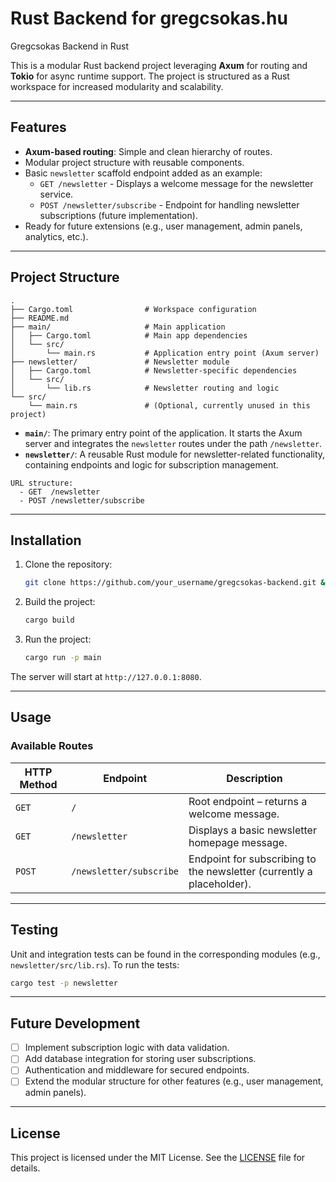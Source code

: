 # Rust Backend for gregcsokas.hu
Gregcsokas Backend in Rust

This is a modular Rust backend project leveraging **Axum** for routing and **Tokio** for async runtime support. The project is structured as a Rust workspace for increased modularity and scalability.

---

## Features

- **Axum-based routing**: Simple and clean hierarchy of routes.
- Modular project structure with reusable components.
- Basic `newsletter` scaffold endpoint added as an example:
    - `GET /newsletter` - Displays a welcome message for the newsletter service.
    - `POST /newsletter/subscribe` - Endpoint for handling newsletter subscriptions (future implementation).
- Ready for future extensions (e.g., user management, admin panels, analytics, etc.).

---

## Project Structure

```text
.
├── Cargo.toml                # Workspace configuration
├── README.md
├── main/                     # Main application
│   ├── Cargo.toml            # Main app dependencies
│   └── src/
│       └── main.rs           # Application entry point (Axum server)
├── newsletter/               # Newsletter module
│   ├── Cargo.toml            # Newsletter-specific dependencies
│   └── src/
│       └── lib.rs            # Newsletter routing and logic
└── src/
    └── main.rs               # (Optional, currently unused in this project)
```

- **`main/`**: The primary entry point of the application. It starts the Axum server and integrates the `newsletter` routes under the path `/newsletter`.
- **`newsletter/`**: A reusable Rust module for newsletter-related functionality, containing endpoints and logic for subscription management.

```text
URL structure:
  - GET  /newsletter
  - POST /newsletter/subscribe
```

---

## Installation

1. Clone the repository:
   ```bash
   git clone https://github.com/your_username/gregcsokas-backend.git && cd gregcsokas-backend
   ```

2. Build the project:
   ```bash
   cargo build
   ```

3. Run the project:
   ```bash
   cargo run -p main
   ```

The server will start at `http://127.0.0.1:8080`.

---

## Usage

### Available Routes

| HTTP Method | Endpoint                  | Description                          |
|-------------|---------------------------|--------------------------------------|
| `GET`       | `/`                       | Root endpoint – returns a welcome message. |
| `GET`       | `/newsletter`             | Displays a basic newsletter homepage message. |
| `POST`      | `/newsletter/subscribe`   | Endpoint for subscribing to the newsletter (currently a placeholder). |

---

## Testing

Unit and integration tests can be found in the corresponding modules (e.g., `newsletter/src/lib.rs`). To run the tests:
```bash
cargo test -p newsletter
```

---

## Future Development

- [ ] Implement subscription logic with data validation.
- [ ] Add database integration for storing user subscriptions.
- [ ] Authentication and middleware for secured endpoints.
- [ ] Extend the modular structure for other features (e.g., user management, admin panels).

---

## License

This project is licensed under the MIT License. See the [LICENSE](LICENSE) file for details.
## 